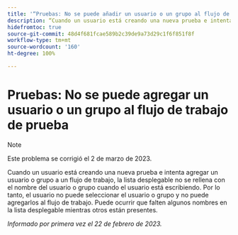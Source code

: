 ```yaml
---
title: '“Pruebas: No se puede añadir un usuario o un grupo al flujo de trabajo de prueba”'
description: “Cuando un usuario está creando una nueva prueba e intenta agregar un usuario o grupo a un flujo de trabajo, la lista desplegable no se rellena con el nombre del usuario o grupo cuando el usuario está escribiendo. Por lo tanto, el usuario no puede seleccionar el usuario o grupo y no puede agregarlos al flujo de trabajo. Puede ocurrir que falten algunos nombres en la lista desplegable mientras otros están presentes”.
hidefromtoc: true
source-git-commit: 48d4f681fcae589b2c39de9a73d29c1f6f851f8f
workflow-type: tm+mt
source-wordcount: '160'
ht-degree: 100%

---
```



# Pruebas: No se puede agregar un usuario o un grupo al flujo de trabajo de prueba

>[!NOTE]
>
>Este problema se corrigió el 2 de marzo de 2023.

Cuando un usuario está creando una nueva prueba e intenta agregar un usuario o grupo a un flujo de trabajo, la lista desplegable no se rellena con el nombre del usuario o grupo cuando el usuario está escribiendo. Por lo tanto, el usuario no puede seleccionar el usuario o grupo y no puede agregarlos al flujo de trabajo. Puede ocurrir que falten algunos nombres en la lista desplegable mientras otros están presentes.

_Informado por primera vez el 22 de febrero de 2023._

